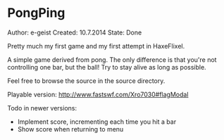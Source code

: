 PongPing
========
Author: e-geist
Created: 10.7.2014
State: Done

Pretty much my first game and my first attempt in HaxeFlixel.

A simple game derived from pong. The only difference is that you're not controlling one bar, but the ball!
Try to stay alive as long as possible.

Feel free to browse the source in the source directory.

Playable version: http://www.fastswf.com/Xro7030#flagModal

Todo in newer versions:
- Implement score, incrementing each time you hit a bar
- Show score when returning to menu

